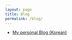 ```yaml
---
layout: page
title: Blog
permalink: /blog/
---
```


* [My personal Blog (Korean)](http://hoonkp.egloos.com/)
